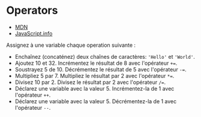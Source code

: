 # Operators

+ [MDN](https://developer.mozilla.org/en-US/docs/Web/JavaScript/Reference/Operators/Arithmetic_Operators)
+ [JavaScript.info](https://javascript.info/operators)

Assignez à une variable chaque operation suivante :

+ Enchaînez (concaténez) deux chaînes de caractères: `'Hello'` et `'World'`.
+ Ajoutez 10 et 32. Incrémentez le résultat de 8 avec l'opérateur `+=`.
+ Soustrayez 5 de 10. Décrémentez le résultat de 5 avec l'opérateur `-=`.
+ Multipliez 5 par 7. Multipliez le résultat par 2 avec l'opérateur `*=`.
+ Divisez 10 par 2. Divisez le résultat par 2 avec l'opérateur `/=`.
+ Déclarez une variable avec la valeur 5. Incrémentez-la de 1 avec l'opérateur `++`.
+ Déclarez une variable avec la valeur 5. Décrémentez-la de 1 avec l'opérateur `--`.

<!-- + Déclarez une variable avec la valeur 10. Multipliez-la par un nombre Float pour avoir 15 comme résultat.   -->
<!-- + Divisez le résultat de l'opération précédante par un nombre Float pour avoir 30 comme résultat. -->
<!-- + Parmi les nombres 0, 1, 2, 8, 13, 25, 48, 101 trouvez les nombres pairs et impairs avec l'opérateur `%`. -->
